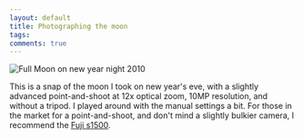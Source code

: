 ```yaml
---
layout: default
title: Photographing the moon
tags:
comments: true
---
```


![Full Moon on new year night 2010](/assets/img/moon.jpg)

This is a snap of the moon I took on new year's eve, with a slightly advanced point-and-shoot at 12x optical zoom, 10MP resolution, and without a tripod. I played around with the manual settings a bit. For those in the market for a point-and-shoot, and don't mind a slightly bulkier camera, I recommend the [Fuji s1500](http://www.amazon.com/Fujifilm-FinePix-Digital-Stabilized-Optical/dp/B001QENO7A/ref=sr_1_1?ie=UTF8&s=electronics&qid=1259076706&sr=8-1).
